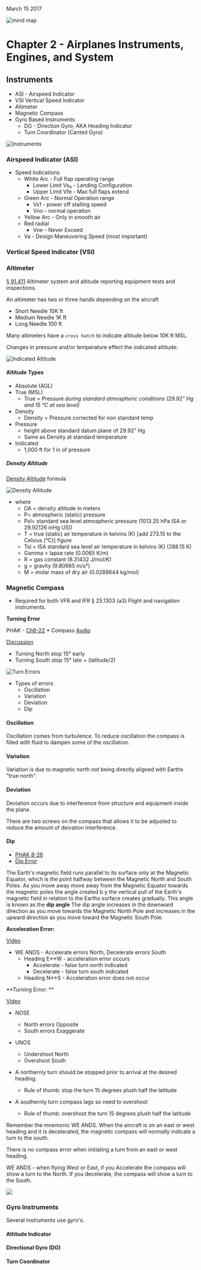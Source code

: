 March 15 2017


![mind map](assets/gleim_ch2_mindMap.png)


# Chapter 2 - Airplanes Instruments, Engines, and System

## Instruments

* ASI - Airspeed Indicator
* VSI Vertical Speed Indicator
* Altimeter
* Magnetic Compass
* Gyro Based Instruments
	* DG - Direction Gyro, AKA Heading Indicator
	* Turn Coordinator  (Canted Gyro)

	
![Instruments](assets/instruments.gif)


### Airspeed Indicator (ASI)

* Speed Indications
	* White Arc - Full flap operating range
		* Lower Limit Vs₀ - Landing Configuration
		* Upper Limit Vfe - Max full flaps extend
	* Green Arc - Normal Operation range
		* Vs1 - power off stalling speed
		* Vno - normal operation
	* Yellow Arc - Only in smooth air
	* Red radial
		* Vne - Never Exceed
	* Va - Design Maneuvering Speed (most important)
	

### Vertical Speed Indicator (VSI)


### Altimeter

[§ 91.411](http://rgl.faa.gov/Regulatory_and_Guidance_Library/rgFar.nsf/FARSBySectLookup/91.411) Altimeter system and altitude reporting equipment tests and inspections.

An altimeter has two or three hands depending on the aircraft

* Short Needle 10K ft
* Medium Needle 1K ft
* Long Needle 100 ft

Many altimeters have a `cross hatch` to indicate altitude below 10K ft MSL.

Changes in pressure and/or temperature effect the indicated altitude:

![Indicated Altitude](assets/indicated_altitude.png)

#### Altitude Types

* Absolute (AGL)
* True (MSL)
	* True = Pressure _during standard atmospheric conditions (29.92" Hg and 15 °C at sea level)_
* Density
	* Density = Pressure corrected for non standard temp
* Pressure
	* height above standard datum plane of 29.92" Hg
	* Same as Density at standard temperature
* Indicated
	* 1,000 ft for 1 in of pressure


##### Density Altitude

[Density Altitude](https://en.wikipedia.org/wiki/Density_altitude) formula

![Density Altitude](assets/densityAltFormula.png)

* where
	* DA = density altitude in meters
	* P= atmospheric (static) pressure
	* Psl= standard sea level atmospheric pressure (1013.25 hPa ISA or 29.92126 inHg US))
	* T = true (static) air temperature in kelvins (K) [add 273.15 to the Celsius (°C)] figure
	* Tsl = ISA standard sea level air temperature in kelvins (K) (288.15 K)
	* Gamma = lapse rate (0.0065 K/m)
	* R = gas constant (8.31432 J/mol/K)
	* g = gravity (9.80665 m/s²)
	* M = molar mass of dry air (0.0289644 kg/mol)

### Magnetic Compass 

* Required for both VFR and IFR § 25.1303 (a3) Flight and navigation instruments.


**Turning Error**

PHAK - [Ch8-22](https://www.faa.gov/regulations_policies/handbooks_manuals/aviation/phak/media/10_phak_ch8.pdf)
	* Compass [Audio](http://ia801308.us.archive.org/35/items/pilotshandbook_1512_librivox/pilotshandbook_30_faa_128kb.mp3)

[Discussion](https://www.youtube.com/watch?v=6iWqUIW87l8)

* Turning North stop 15° early
* Turning South stop 15° late + (latitude/2)

![Turn Errors](assets/gleim_ch2_compass_turn_error.png)


* Types of errors
	* Oscillation
	* Variation
	* Deviation
	* Dip

#### Oscillation

Oscillation comes from turbulence. To reduce oscillation the compass is filled with fluid to dampen some of the oscillation.


#### Variation

Variation is due to magnetic north not being directly aligned with Earths "true north".



#### Deviation

Deviation occurs due to interference from structure and equipment inside the plane.

There are two screws on the compass that allows it to be adjusted to reduce the amount of deivation interference.


#### Dip

* [PHAK 8-26](https://www.faa.gov/regulations_policies/handbooks_manuals/aviation/phak/media/10_phak_ch8.pdf)
* [Dip Error](https://en.wikipedia.org/wiki/Aircraft_compass_turns#Magnetic_dip)


The Earth's magnetic field runs parallel to its surface only at the Magnetic Equator, which is the point halfway between the Magnetic North and South Poles. As you move away move away from the Magnetic Equator towards the magnetic poles the angle created b y the vertical pull of the Earth's magnetic field in relation to the Earths surface creates gradually. This angle is known as the **dip angle** The dip angle increases in the downward direction as you move towards the Magnetic North Pole and increases in the upward direction as you move toward the Magnetic South Pole.



**Acceleration Error:**

[Video](https://www.youtube.com/watch?v=vUz09IpYCuY)

* WE ANDS - Accelerate errors North, Decelerate errors South
	* Heading E<->W - acceleration error occurs
		* Accelerate - false turn north indicated
		* Decelerate - false turn south indicated
	* Heading N<->S - Acceleration error does not occur

**Turning Error: **

[Video](https://www.youtube.com/watch?v=WqXujnDw-kE)

* NOSE
	* North errors Opposite
	* South errors Exaggerate


* UNOS
	* Undershoot North
	* Overshoot South

* A northernly turn should be stopped prior to arrival at the desired heading.
	* Rule of thumb: stop the turn 15 degrees plush half the latitude
* A southernly turn compass lags so need to overshoot 
 	* Rule of thumb: overshoot the turn 15 degrees plush half the latitude


Remember the mnemonic WE ANDS. When the aircraft is on an east or west heading and it is decelerated, the magnetic compass will normally indicate a turn to the south.

There is no compass error when initiating a turn from an east or west heading.

WE ANDS - when flying West or East, if you Accelerate the compass will show a turn to the North. If you decelerate, the compass will show a turn to the South.

![](assets/gleim_ch2_compass_acceleration_error.png)



### Gyro Instruments

Several instruments use gyro's.


#### Attitude Indicator




#### Directional Gyro (DG)



#### Turn Coordinator




